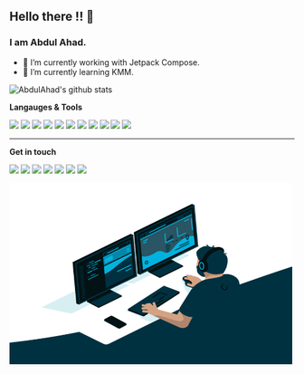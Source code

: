 ## Hello there !! 👋
### I am **Abdul Ahad**.

- 🔭 I’m currently working with Jetpack Compose.
- 🌱 I’m currently learning KMM.

![AbdulAhad's github stats](https://github-readme-stats.vercel.app/api?username=aiwithab&show_icons=true&title_color=fff&icon_color=79ff97&text_color=9f9f9f&bg_color=0d1017)

**Langauges & Tools**

![](https://img.shields.io/badge/-Android-3DDC84?style=flat-square&logo=Android&logoColor=white)
![](https://img.shields.io/badge/-Java-E34F26?style=flat-square&logo=Java&logoColor=white)
![](https://img.shields.io/badge/-Kotlin-0095D5?style=flat-square&logo=Kotlin&logoColor=white)
![](https://img.shields.io/badge/-Android%20Studio-3DDC84?style=flat-square&logo=Android%20Studio&logoColor=white)
![](https://img.shields.io/badge/-Flutter-02569B?style=flat-square&logo=Flutter&logoColor=white)
![](https://img.shields.io/badge/-Dart-0175C1?style=flat-square&logo=Dart&logoColor=white)
![](https://img.shields.io/badge/-Figma-F24E1E?style=flat-square&logo=Figma&logoColor=white)
![](https://img.shields.io/badge/-Intellij%20IDEA-000000?style=flat-square&logo=Intellij%20IDEA&logoColor=white)
![](https://img.shields.io/badge/-Postman-FF6C37?style=flat-square&logo=Postman&logoColor=white)
![](https://img.shields.io/badge/-Jira-0052CC?style=flat-square&logo=Jira&logoColor=white)
![](https://img.shields.io/badge/-MySQL-4479A1?style=flat-square&logo=Mysql&logoColor=white)


---


**Get in touch**

[![](https://img.shields.io/badge/-@aiwithab-1DA1F2?style=flat-square&logo=Twitter&logoColor=white)](https://twitter.com/aiwithab)
[![](https://img.shields.io/badge/-@aiwithab-181717?style=flat-square&logo=Github&logoColor=white)](https://github.com/aiwithab)
[![](https://img.shields.io/badge/-@aiwithab-0A66C2?style=flat-square&logo=Linkedin&logoColor=white)](https://linkedin.com/in/aiwithab)
[![](https://img.shields.io/badge/-abdulahadas@live.com-0078D4?style=flat-square&logo=Microsoft%20Outlook&logoColor=white)](mailto:abdulahadas@live.com)
[![](https://img.shields.io/badge/-@aiwithab-F58025?style=flat-square&logo=Stack%20Overflow&logoColor=white)](https://stackoverflow.com/aiwithab)
[![](https://img.shields.io/badge/-@aiwithab-2EC866?style=flat-square&logo=Hackerrank&logoColor=white)](https://hackerrank.com/aiwithab)
[![](https://img.shields.io/badge/-@aiwithab-FFA116?style=flat-square&logo=LeetCode&logoColor=white)](https://leetcode.com/aiwithab)
  

<img alt="GIF" src="code.gif" width="500" height="320" />
